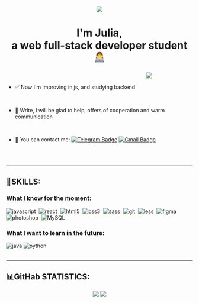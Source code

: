 <div align="center">
<img src="https://rishavanand.github.io/static/images/greetings.gif" align="center" style="width: 50%" />
</div>
<h1 align="center">I'm Julia,<br> a <b> web full-stack developer student </b> <img src = "./woman-technologyst.png" width="30px"></h1>
<img width=25% align='right' src="https://media.giphy.com/media/dxn6fRlTIShoeBr69N/giphy.gif"/>

<br>

- &#9989; Now I'm improving in js, and studying backend 
<br>

- &#129430; Write, I will be glad to help, offers of cooperation and warm communication 
<br>

- &#128154; You can contact me: [![Telegram Badge](https://img.shields.io/badge/-Julia-blue?style=flat&logo=Telegram&logoColor=white)](https://t.me/Iulia_Sergeevna_Spb) [![Gmail Badge](https://img.shields.io/badge/-Gmail-red?style=flat&logo=Gmail&logoColor=white)](mailto:start.job.juli@gmail.com)
<br>


<br>
<hr>

## &#128215;SKILLS:
<h3>What I know for the moment:</h3>
<div>

 <img src="https://cdn.jsdelivr.net/gh/devicons/devicon/icons/javascript/javascript-original.svg" title="javascript" alt="javascript" width="40" height="40" />&nbsp;
 <img src="https://cdn.jsdelivr.net/gh/devicons/devicon/icons/react/react-original-wordmark.svg" title="react" alt="react" width="40" height="40" />&nbsp;
 <img src="https://cdn.jsdelivr.net/gh/devicons/devicon/icons/html5/html5-plain-wordmark.svg" title="html5" alt="html5" width="40" height="40" />&nbsp;
<img src="https://cdn.jsdelivr.net/gh/devicons/devicon/icons/css3/css3-plain-wordmark.svg" title="css3" alt="css3" width="40" height="40"/>&nbsp;
<img src="https://cdn.jsdelivr.net/gh/devicons/devicon/icons/sass/sass-original.svg" title="sass" alt="sass" width="40" height="40"/>&nbsp;
<img src="https://cdn.jsdelivr.net/gh/devicons/devicon/icons/git/git-original.svg" title="git" alt="git" width="40" height="40"/>&nbsp;
<img src="https://cdn.jsdelivr.net/gh/devicons/devicon/icons/less/less-plain-wordmark.svg" title="less" alt="less" width="40" height="40"/>&nbsp;
<img src="https://cdn.jsdelivr.net/gh/devicons/devicon/icons/figma/figma-original.svg" title="figma" alt="figma" width="40" height="40"/>&nbsp;
<img src="https://cdn.jsdelivr.net/gh/devicons/devicon/icons/photoshop/photoshop-plain.svg" title="photoshop" alt="photoshop" width="40" height="40"/>&nbsp;
<img src="https://cdn.jsdelivr.net/gh/devicons/devicon/icons/mysql/mysql-original.svg" title="MySQL" alt="MySQL" width="40" height="40"/>&nbsp;
</div>
<h3>What I want to learn in the future:</h3>
<div>
<img src="https://cdn.jsdelivr.net/gh/devicons/devicon/icons/java/java-original-wordmark.svg" title="java" alt="java" width="40" height="40" />
<img src="https://cdn.jsdelivr.net/gh/devicons/devicon/icons/python/python-original-wordmark.svg"
title="python" alt="python" width="40" height="40" />         
</div>
<br>
<hr>

## 	&#128202;GitHab STATISTICS:

<div align='center'>
  <img height=200 src="https://github-readme-stats.vercel.app/api/top-langs/?username=SpbJulia&theme=vue-dark"/>
  <img height=200 src="https://github-readme-streak-stats.herokuapp.com/?user=SpbJulia&theme=vue-dark"/>
</div>
